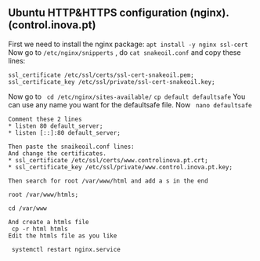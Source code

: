 ## Ubuntu HTTP&HTTPS configuration (nginx). (control.inova.pt)

First we need to install the nginx package:
```apt install -y nginx ssl-cert```
Now go to ```/etc/nginx/snipperts``` , do ```cat snakeoil.conf``` and copy these lines:
```
ssl_certificate /etc/ssl/certs/ssl-cert-snakeoil.pem;
ssl_certificate_key /etc/ssl/private/ssl-cert-snakeoil.key;
```
Now go to ``` cd /etc/nginx/sites-available/```
``` cp default defaultsafe ``` You can use any name you want for the defaultsafe file.
Now ``` nano defaultsafe```
```
Comment these 2 lines
* listen 80 default_server;
* listen [::]:80 default_server;

Then paste the snaikeoil.conf lines:
And change the certificates.
* ssl_certificate /etc/ssl/certs/www.controlinova.pt.crt;
* ssl_certificate_key /etc/ssl/private/www.control.inova.pt.key;

Then search for root /var/www/html and add a s in the end

root /var/www/htmls;

``` 
```
cd /var/www

And create a htmls file
 cp -r html htmls
Edit the htmls file as you like
```
`` systemctl restart nginx.service``
